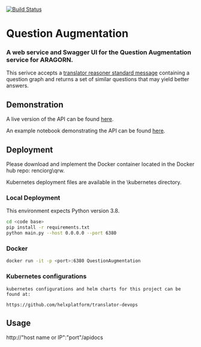 [![Build Status](https://travis-ci.com/TranslatorIIPrototypes/QuestionRewrite.svg?branch=master)](https://travis-ci.com/TranslatorIIPrototypes/QuestionRewrite)

# Question Augmentation
### A web service and Swagger UI for the Question Augmentation service for ARAGORN.

This serivce accepts a [translator reasoner standard message](https://github.com/NCATS-Tangerine/NCATS-ReasonerStdAPI) containing a question graph and returns a set of similar questions that may yield better answers.

## Demonstration

A live version of the API can be found [here](https://questionaugmentation.renci.org/apidocs/).

An example notebook demonstrating the API can be found [here](https://github.com/TranslatorIIPrototypes/QuestionRewrite/blob/master/documentation/QuestionAugmentationSimilarity_strider.ipynb).

## Deployment

Please download and implement the Docker container located in the Docker hub repo: renciorg\qrw.

Kubernetes deployment files are available in the \kubernetes directory.

### Local Deployment

This environment expects Python version 3.8.

```bash
cd <code base>
pip install -r requirements.txt
python main.py --host 0.0.0.0 --port 6380
```

### Docker

```bash
docker run -it -p <port>:6380 QuestionAugmentation
```

### Kubernetes configurations
    kubernetes configurations and helm charts for this project can be found at: 
    
    https://github.com/helxplatform/translator-devops
    
## Usage

http://"host name or IP":"port"/apidocs

